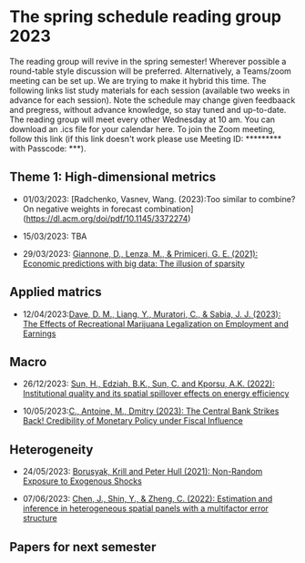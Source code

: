 # The spring schedule reading group 2023
The reading group will revive in the spring semester! Wherever possible a round-table style discussion will be preferred. Alternatively, a Teams/zoom meeting can be set up. We are trying to make it hybrid this time. The following links list study materials for each session (available two weeks in advance for each session). Note the schedule may change given feedbaack and pregress, without advance knowledge, so stay tuned and up-to-date. The reading group will meet every other Wednesday at 10 am. You can download an .ics file for your calendar here. To join the Zoom meeting, follow this link (if this link doesn't work please use Meeting ID: ********* with Passcode: ***).

## Theme 1: High-dimensional metrics
* 01/03/2023: [Radchenko, Vasnev, Wang.   (2023):Too similar to combine? On negative weights in forecast combination] (https://dl.acm.org/doi/pdf/10.1145/3372274)

* 15/03/2023: TBA

* 29/03/2023: [Giannone, D., Lenza, M., & Primiceri, G. E. (2021): Economic predictions with big data: The illusion of sparsity](https://onlinelibrary.wiley.com/doi/pdf/10.3982/ECTA17842)

## Applied matrics

* 12/04/2023:[Dave, D. M., Liang, Y., Muratori, C., & Sabia, J. J. (2023): The Effects of Recreational Marijuana Legalization on Employment and Earnings](https://www.nber.org/system/files/working_papers/w30813/w30813.pdf)

## Macro
* 26/12/2023: [Sun, H., Edziah, B.K., Sun, C. and Kporsu, A.K. (2022): Institutional quality and its spatial spillover effects on energy efficiency](https://doi.org/10.1016/j.seps.2021.101023)

* 10/05/2023:[C., Antoine, M., Dmitry (2023): The Central Bank Strikes Back! Credibility of Monetary Policy under Fiscal Influence](https://doi.org/10.1093/ej/ueac055)

## Heterogeneity 
* 24/05/2023: [Borusyak, Krill and Peter Hull (2021): Non-Random Exposure to Exogenous Shocks](https://economics.sas.upenn.edu/system/files/2022-03/Empirical%20Micro%2003242022_1.pdf)

* 07/06/2023: [Chen, J., Shin, Y., & Zheng, C. (2022): Estimation and inference in heterogeneous spatial panels with a multifactor error structure](https://drive.google.com/file/d/1af6SxAtjIbHloRpGV4FMNC2IQuOuHzp6/view)

## Papers for next semester

